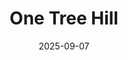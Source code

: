 ---
title: One Tree Hill
date: 2025-09-07
slug: 2025-09-07-one-tree-hill
tags: [photography]
image: https://ik.imagekit.io/1wh3oo1zp/one-tree-hill_HB4u8Ca2i
image_alt: A Tree on a Hill
---